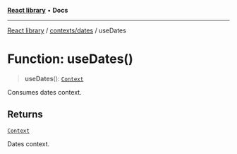 [**React library**](../../../index.md) • **Docs**

***

[React library](../../../modules.md) / [contexts/dates](../index.md) / useDates

# Function: useDates()

> **useDates**(): [`Context`](../interfaces/Context.md)

Consumes dates context.

## Returns

[`Context`](../interfaces/Context.md)

Dates context.
